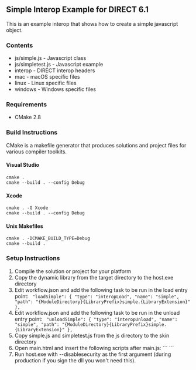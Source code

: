 ## Simple Interop Example for DIRECT 6.1

This is an example interop that shows how to create a simple javascript object.

### Contents

* js/simple.js - Javascript class
* js/simpletest.js - Javascript example
* interop - DIRECT interop headers
* mac - macOS specific files
* linux - Linux specific files
* windows - Windows specific files

### Requirements

* CMake 2.8

### Build Instructions

CMake is a makefile generator that produces solutions and project files for various compiler toolkits.

#### Visual Studio

```
cmake .
cmake --build . --config Debug
```

#### Xcode

```
cmake . -G Xcode
cmake --build . --config Debug
```

#### Unix Makefiles

```
cmake . -DCMAKE_BUILD_TYPE=Debug
cmake --build .
```

### Setup Instructions

1. Compile the solution or project for your platform
2. Copy the dynamic library from the target directory to the host.exe directory
3. Edit workflow.json and add the following task to be run in the load entry point: ```
    "loadSimple": {
        "type": "interopLoad",
        "name": "simple",
        "path": "{ModuleDirectory}{LibraryPrefix}simple.{LibraryExtension}"
    },```
4. Edit workflow.json and add the following task to be run in the unload entry point: ```
    "unloadSimple": {
        "type": "interopUnload",
        "name": "simple",
        "path": "{ModuleDirectory}{LibraryPrefix}simple.{LibraryExtension}"
    },```
5. Copy simple.js and simpletest.js from the js directory to the skin directory
6. Open main.html and insert the following scripts after main.js: ```
    <script src="simple.js" type="text/javascript"></script>
    <script src="simpletest.js" type="text/javascript"></script>```
7. Run host.exe with --disablesecurity as the first argument (during production if you sign the dll you won't need this).
